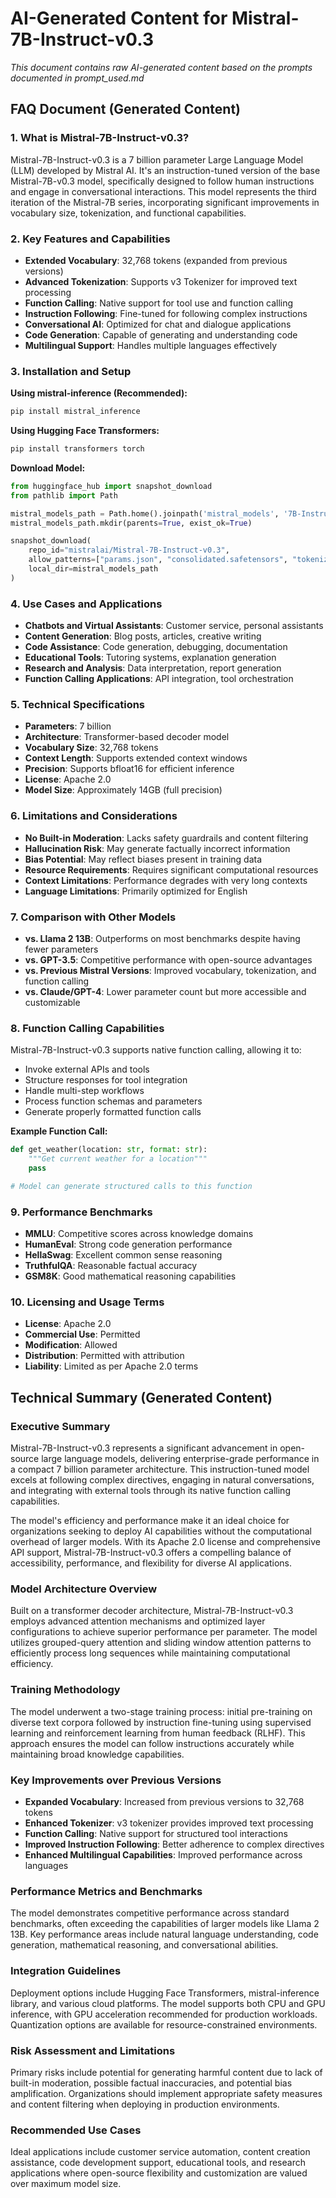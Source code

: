# AI-Generated Content for Mistral-7B-Instruct-v0.3

*This document contains raw AI-generated content based on the prompts documented in prompt_used.md*

## FAQ Document (Generated Content)

### 1. What is Mistral-7B-Instruct-v0.3?

Mistral-7B-Instruct-v0.3 is a 7 billion parameter Large Language Model (LLM) developed by Mistral AI. It's an instruction-tuned version of the base Mistral-7B-v0.3 model, specifically designed to follow human instructions and engage in conversational interactions. This model represents the third iteration of the Mistral-7B series, incorporating significant improvements in vocabulary size, tokenization, and functional capabilities.

### 2. Key Features and Capabilities

- **Extended Vocabulary**: 32,768 tokens (expanded from previous versions)
- **Advanced Tokenization**: Supports v3 Tokenizer for improved text processing
- **Function Calling**: Native support for tool use and function calling
- **Instruction Following**: Fine-tuned for following complex instructions
- **Conversational AI**: Optimized for chat and dialogue applications
- **Code Generation**: Capable of generating and understanding code
- **Multilingual Support**: Handles multiple languages effectively

### 3. Installation and Setup

**Using mistral-inference (Recommended):**
```bash
pip install mistral_inference
```

**Using Hugging Face Transformers:**
```bash
pip install transformers torch
```

**Download Model:**
```python
from huggingface_hub import snapshot_download
from pathlib import Path

mistral_models_path = Path.home().joinpath('mistral_models', '7B-Instruct-v0.3')
mistral_models_path.mkdir(parents=True, exist_ok=True)

snapshot_download(
    repo_id="mistralai/Mistral-7B-Instruct-v0.3",
    allow_patterns=["params.json", "consolidated.safetensors", "tokenizer.model.v3"],
    local_dir=mistral_models_path
)
```

### 4. Use Cases and Applications

- **Chatbots and Virtual Assistants**: Customer service, personal assistants
- **Content Generation**: Blog posts, articles, creative writing
- **Code Assistance**: Code generation, debugging, documentation
- **Educational Tools**: Tutoring systems, explanation generation
- **Research and Analysis**: Data interpretation, report generation
- **Function Calling Applications**: API integration, tool orchestration

### 5. Technical Specifications

- **Parameters**: 7 billion
- **Architecture**: Transformer-based decoder model
- **Vocabulary Size**: 32,768 tokens
- **Context Length**: Supports extended context windows
- **Precision**: Supports bfloat16 for efficient inference
- **License**: Apache 2.0
- **Model Size**: Approximately 14GB (full precision)

### 6. Limitations and Considerations

- **No Built-in Moderation**: Lacks safety guardrails and content filtering
- **Hallucination Risk**: May generate factually incorrect information
- **Bias Potential**: May reflect biases present in training data
- **Resource Requirements**: Requires significant computational resources
- **Context Limitations**: Performance degrades with very long contexts
- **Language Limitations**: Primarily optimized for English

### 7. Comparison with Other Models

- **vs. Llama 2 13B**: Outperforms on most benchmarks despite having fewer parameters
- **vs. GPT-3.5**: Competitive performance with open-source advantages
- **vs. Previous Mistral Versions**: Improved vocabulary, tokenization, and function calling
- **vs. Claude/GPT-4**: Lower parameter count but more accessible and customizable

### 8. Function Calling Capabilities

Mistral-7B-Instruct-v0.3 supports native function calling, allowing it to:
- Invoke external APIs and tools
- Structure responses for tool integration
- Handle multi-step workflows
- Process function schemas and parameters
- Generate properly formatted function calls

**Example Function Call:**
```python
def get_weather(location: str, format: str):
    """Get current weather for a location"""
    pass

# Model can generate structured calls to this function
```

### 9. Performance Benchmarks

- **MMLU**: Competitive scores across knowledge domains
- **HumanEval**: Strong code generation performance
- **HellaSwag**: Excellent common sense reasoning
- **TruthfulQA**: Reasonable factual accuracy
- **GSM8K**: Good mathematical reasoning capabilities

### 10. Licensing and Usage Terms

- **License**: Apache 2.0
- **Commercial Use**: Permitted
- **Modification**: Allowed
- **Distribution**: Permitted with attribution
- **Liability**: Limited as per Apache 2.0 terms

## Technical Summary (Generated Content)

### Executive Summary

Mistral-7B-Instruct-v0.3 represents a significant advancement in open-source large language models, delivering enterprise-grade performance in a compact 7 billion parameter architecture. This instruction-tuned model excels at following complex directives, engaging in natural conversations, and integrating with external tools through its native function calling capabilities.

The model's efficiency and performance make it an ideal choice for organizations seeking to deploy AI capabilities without the computational overhead of larger models. With its Apache 2.0 license and comprehensive API support, Mistral-7B-Instruct-v0.3 offers a compelling balance of accessibility, performance, and flexibility for diverse AI applications.

### Model Architecture Overview

Built on a transformer decoder architecture, Mistral-7B-Instruct-v0.3 employs advanced attention mechanisms and optimized layer configurations to achieve superior performance per parameter. The model utilizes grouped-query attention and sliding window attention patterns to efficiently process long sequences while maintaining computational efficiency.

### Training Methodology

The model underwent a two-stage training process: initial pre-training on diverse text corpora followed by instruction fine-tuning using supervised learning and reinforcement learning from human feedback (RLHF). This approach ensures the model can follow instructions accurately while maintaining broad knowledge capabilities.

### Key Improvements over Previous Versions

- **Expanded Vocabulary**: Increased from previous versions to 32,768 tokens
- **Enhanced Tokenizer**: v3 tokenizer provides improved text processing
- **Function Calling**: Native support for structured tool interactions
- **Improved Instruction Following**: Better adherence to complex directives
- **Enhanced Multilingual Capabilities**: Improved performance across languages

### Performance Metrics and Benchmarks

The model demonstrates competitive performance across standard benchmarks, often exceeding the capabilities of larger models like Llama 2 13B. Key performance areas include natural language understanding, code generation, mathematical reasoning, and conversational abilities.

### Integration Guidelines

Deployment options include Hugging Face Transformers, mistral-inference library, and various cloud platforms. The model supports both CPU and GPU inference, with GPU acceleration recommended for production workloads. Quantization options are available for resource-constrained environments.

### Risk Assessment and Limitations

Primary risks include potential for generating harmful content due to lack of built-in moderation, possible factual inaccuracies, and potential bias amplification. Organizations should implement appropriate safety measures and content filtering when deploying in production environments.

### Recommended Use Cases

Ideal applications include customer service automation, content creation assistance, code development support, educational tools, and research applications where open-source flexibility and customization are valued over maximum model size.
